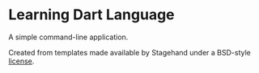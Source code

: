 # Learning Dart Language

A simple command-line application.

Created from templates made available by Stagehand under a BSD-style
[license](https://github.com/dart-lang/stagehand/blob/master/LICENSE).
